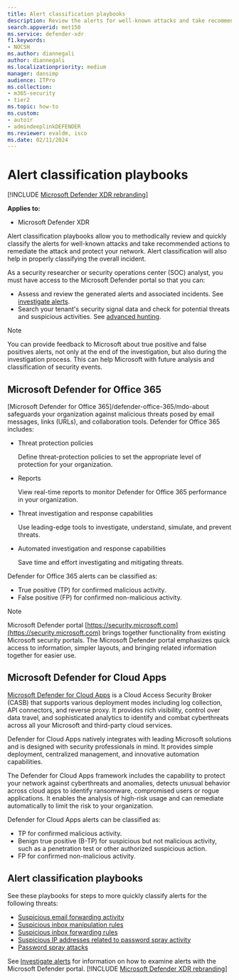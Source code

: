 ```yaml
---
title: Alert classification playbooks
description: Review the alerts for well-known attacks and take recommended actions to remediate the attack and protect your network.
search.appverid: met150
ms.service: defender-xdr
f1.keywords:
- NOCSH
ms.author: diannegali
author: diannegali
ms.localizationpriority: medium
manager: dansimp
audience: ITPro
ms.collection:
- m365-security
- tier2
ms.topic: how-to
ms.custom:
- autoir
- admindeeplinkDEFENDER
ms.reviewer: evaldm, isco
ms.date: 02/11/2024
---
```


# Alert classification playbooks

[!INCLUDE [Microsoft Defender XDR rebranding](../includes/microsoft-defender.md)]

**Applies to:**
- Microsoft Defender XDR

Alert classification playbooks allow you to methodically review and quickly classify the alerts for well-known attacks and take recommended actions to remediate the attack and protect your network. Alert classification will also help in properly classifying the overall incident.

As a security researcher or security operations center (SOC) analyst, you must have access to the Microsoft Defender portal so that you can:

- Assess and review the generated alerts and associated incidents. See [investigate alerts](investigate-alerts.md).
- Search your tenant's security signal data and check for potential threats and suspicious activities. See [advanced hunting](advanced-hunting-overview.md).

> [!NOTE]
> You can provide feedback to Microsoft about true positive and false positives alerts, not only at the end of the investigation, but also during the investigation process. This can help Microsoft with future analysis and classification of security events.

## Microsoft Defender for Office 365

[Microsoft Defender for Office 365]/defender-office-365/mdo-about safeguards your organization against malicious threats posed by email messages, links (URLs), and collaboration tools. Defender for Office 365 includes:

- Threat protection policies

   Define threat-protection policies to set the appropriate level of protection for your organization.

- Reports

  View real-time reports to monitor Defender for Office 365 performance in your organization.

- Threat investigation and response capabilities

  Use leading-edge tools to investigate, understand, simulate, and prevent threats.

- Automated investigation and response capabilities

  Save time and effort investigating and mitigating threats.

Defender for Office 365 alerts can be classified as:

- True positive (TP) for confirmed malicious activity.
- False positive (FP) for confirmed non-malicious activity.

> [!NOTE]
> Microsoft Defender portal [https://security.microsoft.com](https://security.microsoft.com) brings together functionality from existing Microsoft security portals. The Microsoft Defender portal emphasizes quick access to information, simpler layouts, and bringing related information together for easier use.

## Microsoft Defender for Cloud Apps

[Microsoft Defender for Cloud Apps](/defender-cloud-apps) is a Cloud Access Security Broker (CASB) that supports various deployment modes including log collection, API connectors, and reverse proxy. It provides rich visibility, control over data travel, and sophisticated analytics to identify and combat cyberthreats across all your Microsoft and third-party cloud services.

Defender for Cloud Apps natively integrates with leading Microsoft solutions and is designed with security professionals in mind. It provides simple deployment, centralized management, and innovative automation capabilities.

The Defender for Cloud Apps framework includes the capability to protect your network against cyberthreats and anomalies, detects unusual behavior across cloud apps to identify ransomware, compromised users or rogue applications. It enables the analysis of high-risk usage and can remediate automatically to limit the risk to your organization.

Defender for Cloud Apps alerts can be classified as:

- TP for confirmed malicious activity.
- Benign true positive (B-TP) for suspicious but not malicious activity, such as a penetration test or other authorized suspicious action.
- FP for confirmed non-malicious activity.

## Alert classification playbooks

See these playbooks for steps to more quickly classify alerts for the following threats:

- [Suspicious email forwarding activity](alert-grading-playbook-email-forwarding.md)
- [Suspicious inbox manipulation rules](alert-grading-playbook-inbox-manipulation-rules.md)
- [Suspicious inbox forwarding rules](alert-grading-playbook-inbox-forwarding-rules.md)
- [Suspicious IP addresses related to password spray activity](alert-classification-suspicious-ip-password-spray.md)
- [Password spray attacks](alert-classification-password-spray-attack.md)

See [Investigate alerts](investigate-alerts.md) for information on how to examine alerts with the Microsoft Defender portal.
[!INCLUDE [Microsoft Defender XDR rebranding](../includes/defender-m3d-techcommunity.md)]
